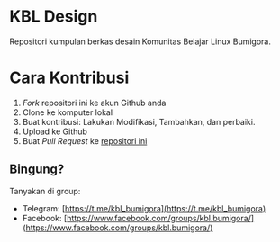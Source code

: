 # KBL Design

Repositori kumpulan berkas desain Komunitas Belajar Linux Bumigora.

# Cara Kontribusi

1. _Fork_ repositori ini ke akun Github anda
2. Clone ke komputer lokal
3. Buat kontribusi: Lakukan Modifikasi, Tambahkan, dan perbaiki.
4. Upload ke Github
5. Buat _Pull Request_ ke [repositori ini](https://github.com/kblbumigora/kbl-design)

## Bingung?

Tanyakan di group:

- Telegram: [https://t.me/kbl_bumigora](https://t.me/kbl_bumigora)
- Facebook: [https://www.facebook.com/groups/kbl.bumigora/](https://www.facebook.com/groups/kbl.bumigora/)
